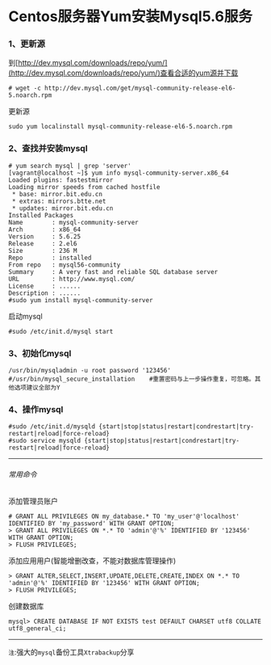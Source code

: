 # Centos服务器Yum安装Mysql5.6服务

### 1、更新源
到[http://dev.mysql.com/downloads/repo/yum/](http://dev.mysql.com/downloads/repo/yum/)查看合适的yum源并下载
```
# wget -c http://dev.mysql.com/get/mysql-community-release-el6-5.noarch.rpm
```

更新源
```
sudo yum localinstall mysql-community-release-el6-5.noarch.rpm
```

### 2、查找并安装mysql
```
# yum search mysql | grep 'server'
[vagrant@localhost ~]$ yum info mysql-community-server.x86_64
Loaded plugins: fastestmirror
Loading mirror speeds from cached hostfile
 * base: mirror.bit.edu.cn
 * extras: mirrors.btte.net
 * updates: mirror.bit.edu.cn
Installed Packages
Name        : mysql-community-server
Arch        : x86_64
Version     : 5.6.25
Release     : 2.el6
Size        : 236 M
Repo        : installed
From repo   : mysql56-community
Summary     : A very fast and reliable SQL database server
URL         : http://www.mysql.com/
License     : ......
Description : ......
#sudo yum install mysql-community-server
```

启动mysql
```
#sudo /etc/init.d/mysql start
```

### 3、初始化mysql
```
/usr/bin/mysqladmin -u root password '123456'
#/usr/bin/mysql_secure_installation    #重置密码与上一步操作重复，可忽略。其他选项建议全部为Y
```

### 4、操作mysql
```
#sudo /etc/init.d/mysqld {start|stop|status|restart|condrestart|try-restart|reload|force-reload}
#sudo service mysqld {start|stop|status|restart|condrestart|try-restart|reload|force-reload}
```

------
###### 常用命令


添加管理员账户
```
# GRANT ALL PRIVILEGES ON my_database.* TO 'my_user'@'localhost' IDENTIFIED BY 'my_password' WITH GRANT OPTION;
> GRANT ALL PRIVILEGES ON *.* TO 'admin'@'%' IDENTIFIED BY '123456' WITH GRANT OPTION;
> FLUSH PRIVILEGES;
```

添加应用用户(智能增删改查，不能对数据库管理操作)
```
> GRANT ALTER,SELECT,INSERT,UPDATE,DELETE,CREATE,INDEX ON *.* TO 'admin'@'%' IDENTIFIED BY '123456' WITH GRANT OPTION;
> FLUSH PRIVILEGES;
```

创建数据库
```
mysql> CREATE DATABASE IF NOT EXISTS test DEFAULT CHARSET utf8 COLLATE utf8_general_ci;
```


------
`注`:强大的`mysql`备份工具`Xtrabackup`分享
